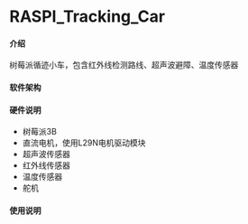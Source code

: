 # RASPI_Tracking_Car

#### 介绍
树莓派循迹小车，包含红外线检测路线、超声波避障、温度传感器

#### 软件架构



#### 硬件说明

- 树莓派3B
- 直流电机，使用L29N电机驱动模块
- 超声波传感器
- 红外线传感器
- 温度传感器
- 舵机

#### 使用说明

